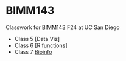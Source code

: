 # BIMM143
Classwork for [BIMM143](https://bioboot.github.io/bimm143_F24/) F24 at UC San Diego

- Class 5 [Data Viz]
- Class 6 [R functions]
- Class 7 [Bioinfo](https://github.com/xlian123/bimm143_github/blob/main/Lab%207/Untitled.pdf)
